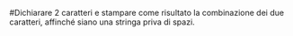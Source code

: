 #Dichiarare 2 caratteri e stampare come risultato la combinazione dei due caratteri,
affinché siano una stringa priva di spazi.